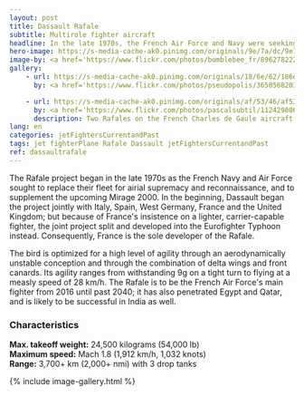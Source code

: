 ```yaml
---
layout: post
title: Dassault Rafale
subtitle: Multirole fighter aircraft
headline: In the late 1970s, the French Air Force and Navy were seeking to replace and consolidate their current fleets of aircraft.
hero-image: https://s-media-cache-ak0.pinimg.com/originals/9e/7a/dc/9e7adcb8eb0af9adc87b6b646f6f3c7a.jpg
image-by: <a href='https://www.flickr.com/photos/bumblebee_fr/8962782222/in/photolist-eE1ATY-eZ2WKN-fM93kg-6xSKCJ-6yPk8k-btbD9F-a4QhVr-cXRMDW-cXceE1-6yTosj-a4Qigt-fMqk1J-8FvL7y-9Wwu7Y-5sN1Ek-eZ2XjY-tPoex-9uwyN4-ghYMUo-9uwyyK-6yEeBU-71vUTD-7bPdeg-9Wwu2Y-6wXdW4-jY7Nba-5sSs6W-8bCGsn-daK54c-ddBywo-b7xtYF-fKS1Bp-9uzBeE-i2wkqq-6yA7Vp-bqyUqS-9Wwum3-9uwAh4-32eCKv-9VdGWy-f4Hf46-dXi4J2-5d1UJz-32jF7C-eUsCuB-9uzBwC-cXceg3-9zkwGc-dfqkjh-8itKPR' target='_new'>Rafale</a> by <a href='https://www.flickr.com/photos/bumblebee_fr/' target='_new'>Bumblebee</a> under <a href='https://creativecommons.org/licenses/by-sa/2.0/' target='_new'>Attribution-ShareAlike 2.0 Generic</a>
gallery:
    - url: https://s-media-cache-ak0.pinimg.com/originals/18/6e/62/186e6212b3e87c494a4af88c10d84c82.jpg
      by: <a href='https://www.flickr.com/photos/pseudopolis/3650568203/in/photolist-6yA7K6-9WtCMR-ejd5py-f67k4a-anzh2L-6wKzqZ-a7Uhvz-8k5mFd-cXcepy-dkio8b-32eBMa-a4T9bU-9zovrd-qTHA2U-6yAhHc-2r9AvX-6xNBz2-74Fnc2-ekLgXD-8yriu5-9zHXK9-eE1ATY-eZ2WKN-fM93kg-6xSKCJ-6yPk8k-btbD9F-a4QhVr-cXRMDW-cXceE1-6yTosj-a4Qigt-fMqk1J-8FvL7y-9Wwu7Y-5sN1Ek-eZ2XjY-tPoex-9uwyN4-ghYMUo-9uwyyK-6yEeBU-71vUTD-7bPdeg-9Wwu2Y-6wXdW4-jY7Nba-5sSs6W-8bCGsn-daK54c' target='_new'>Rafale</a> by <a href='https://www.flickr.com/photos/pseudopolis/' target='_new'>Jerome</a> under <a href='https://creativecommons.org/licenses/by-nc-nd/2.0/' target='_new'>Attribution-NonCommercial-NoDerivs 2.0 Generic</a>

    - url: https://s-media-cache-ak0.pinimg.com/originals/af/53/46/af5346f352b28df315b48797ac621a02.jpg
      by: <a href='https://www.flickr.com/photos/pascalsubtil/1124298065/in/photolist-oxrGdv-oPCTV4-oPUZdk-972MMk-97ptU4-oxqnR4-oMTXNw-oxqYfW-oxqsDZ-oxqxn7-96Lmht-9n3yLp-oxq9jJ-oPUuvk-oPEbdH-oxrfGT-oxrN6T-oxqe4W-oPDeJx-oPDakH-oMSZxW-oxqCYB-oPT1MJ-oxrTK8-oPSSCs-oxrbcG-oPDYtF-oxrgen-oPDc9x-oMU2aw-aTFgr6-oxqgqC-oPVo3D-oPTuf9-oPDJhz-oMTMfs-oxrbKz-oxqNd1-aTKk32-2Hmu3Z-aTFgHV-2Hs1BU-2HmQX6-2HmjDp-2HruN9-2HrSBu-2HrhxW-2HmAL4-2HqW8y-uGs15n' target='_new'>Rafale sur le pont d'envol du porte avions Charles de Gaulle au lever du jour</a> by <a href='https://www.flickr.com/photos/pascalsubtil/' target='_new'>Pascal Subtil</a> under <a href='https://creativecommons.org/licenses/by-sa/2.0/' target='_new'>Attribution-ShareAlike 2.0 Generic</a>
      description: Two Rafales on the French Charles de Gaule aircraft carrier under the morning sun
lang: en
categories: jetFightersCurrentandPast
tags: jet fighterPlane Rafale Dassault jetFightersCurrentandPast
ref: dassaultrafale
---
```

The Rafale project began in the late 1970s as the French Navy and Air Force sought to replace their fleet for airial supremacy and reconnaissance, and to supplement the upcoming Mirage 2000. In the beginning, Dassault began the project jointly with Italy, Spain, West Germany, France and the United Kingdom; but because of France's insistence on a lighter, carrier-capable fighter, the joint project split and developed into the Eurofighter Typhoon instead. Consequently, France is the sole developer of the Rafale.
 
The bird is optimized for a high level of agility through an aerodynamically unstable conception and through the combination of delta wings and front canards. Its agility ranges from withstanding 9g on a tight turn to flying at a measly speed of 28 km/h. The Rafale is to be the French Air Force's main fighter from 2016 until past 2040; it has also penetrated Egypt and Qatar, and is likely to be successful in India as well.
 
<h3>Characteristics</h3>
<strong>Max. takeoff weight:</strong> 24,500 kilograms (54,000 lb)<br />
<strong>Maximum speed:</strong> Mach 1.8 (1,912 km/h, 1,032 knots)<br />
<strong>Range:</strong> 3,700+ km (2,000+ nmi)  with 3 drop tanks

{% include image-gallery.html %}
